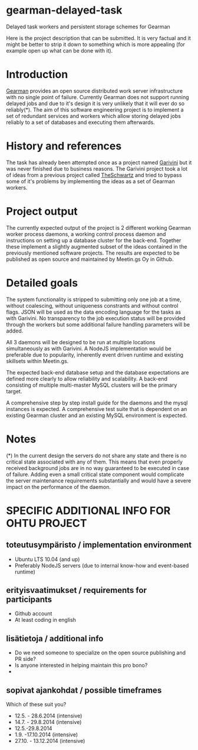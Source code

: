 gearman-delayed-task
====================

Delayed task workers and persistent storage schemes for Gearman

Here is the project description that can be submitted. It is very factual and it might be better to strip it down to something which is more appealing (for example open up what can be done with it).

# Introduction
[Gearman](http://gearman.org/) provides an open source distributed work server infrastructure with no single point of failure. Currently Gearman does not support running delayed jobs and due to it's design it is very unlikely that it will ever do so reliably(*). The aim of this software engineering project is to implement a set of redundant services and workers which allow storing delayed jobs reliably to a set of databases and executing them afterwards.

# History and references
The task has already been attempted once as a project named [Garivini](https://github.com/dormando/Garivini) but it was never finished due to business reasons. The Garivini project took a lot of ideas from a previous project called [TheSchwartz](http://search.cpan.org/~bradfitz/TheSchwartz-1.07/) and tried to bypass some of it's problems by implementing the ideas as a set of Gearman workers.

# Project output
The currently expected output of the project is 2 different working Gearman worker process daemons, a working control process daemon and instructions on setting up a database cluster for the back-end. Together these implement a slightly augmented subset of the ideas contained in the previously mentioned software projects. The results are expected to be published as open source and maintained by Meetin.gs Oy in Github.

# Detailed goals
The system functionality is stripped to submitting only one job at a time, without coalescing, without uniqueness constrants and without control flags. JSON will be used as the data encoding language for the tasks as with Garivini. No transparency to the job execution status will be provided through the workers but some additional failure handling parameters will be added.

All 3 daemons will be designed to be run at multiple locations simultaneously as with Garivini. A NodeJS implementation would be preferable due to popularity, inherently event driven runtime and existing skillsets within Meetin.gs.

The expected back-end database setup and the database expectations are defined more clearly to allow reliability and scalability. A back-end consisting of multiple multi-master MySQL clusters will be the primary target.

A comprehensive step by step install guide for the daemons and the mysql instances is expected. A comprehensive test suite that is dependent on an existing Gearman cluster and an existing MySQL environment is expected.

# Notes

(*) In the current design the servers do not share any state and there is no critical state associated with any of them. This means that even properly received background jobs are in no way guaranteed to be executed in case of failure. Adding even a small critical state component would complicate the server maintenance requirements substantially and would have a severe impact on the performance of the daemon. 

# SPECIFIC ADDITIONAL INFO FOR OHTU PROJECT

## toteutusympäristo / implementation environment 

* Ubuntu LTS 10.04 (and up)
* Preferably NodeJS servers (due to internal know-how and event-based runtime)

## erityisvaatimukset / requirements for participants

* Github account
* At least coding in english

## lisätietoja / additional info

* Do we need someone to specialize on the open source publishing and PR side?
* Is anyone interested in helping maintain this pro bono?
* 

## sopivat ajankohdat / possible timeframes

Which of these suit you?

 * 12.5. - 28.6.2014 (intensive)
 * 14.7. - 29.8.2014 (intensive)
 * 12.5.-29.8.2014
 * 1.9. -17.10.2014 (intensive)
 * 27.10. - 13.12.2014 (intensive)

